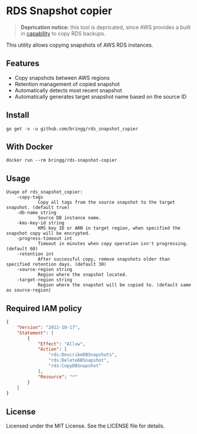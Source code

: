 # RDS Snapshot copier

> **Deprication notice:** this tool is depricated, since AWS provides a built in [capability](https://docs.aws.amazon.com/AmazonRDS/latest/UserGuide/USER_ReplicateBackups.html) to copy RDS backups.

This utility allows copying snapshots of AWS RDS instances.

## Features

- Copy snapshots between AWS regions
- Retention management of copied snapshot
- Automatically detects most recent snapshot
- Automatically generates target snapshot name based on the source ID

## Install

```shell
go get -v -u github.com/bringg/rds_snapshot_copier
```

## With Docker

```shell
docker run --rm bringg/rds-snapshot-copier
```

## Usage

```plain
Usage of rds_snapshot_copier:
    -copy-tags
            Copy all tags from the source snapshot to the target snapshot. (default true)
    -db-name string
            Source DB instance name.
    -kms-key-id string
            KMS key ID or ARN in target region, when specified the snapshot copy will be encrypted.
    -progress-timeout int
            Timeout in minutes when copy operation isn't progressing. (default 60)
    -retention int
            After successful copy, remove snapshots older than specified retention days. (default 30)
    -source-region string
            Region where the snapshot located.
    -target-region string
            Region where the snapshot will be copied to. (default same as source-region)
```

## Required IAM policy

```json
{
    "Version": "2012-10-17",
    "Statement": [
        {
            "Effect": "Allow",
            "Action": [
                "rds:DescribeDBSnapshots",
                "rds:DeleteDBSnapshot",
                "rds:CopyDBSnapshot"
            ],
            "Resource": "*"
        }
    ]
}
```

## License

 Licensed under the MIT License. See the LICENSE file for details.
